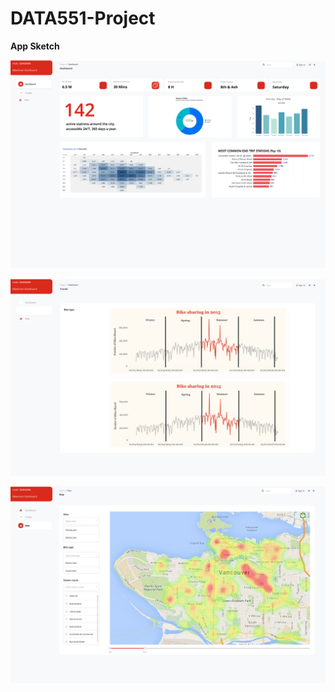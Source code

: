 # DATA551-Project

**App Sketch**

![Dashboard](https://github.com/cmulya/DATA551-Project/blob/main/App%20Sketch/1.png)

![Trends](https://github.com/cmulya/DATA551-Project/blob/main/App%20Sketch/2.png)

![Maps](https://github.com/cmulya/DATA551-Project/blob/main/App%20Sketch/3.jpeg)
